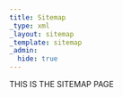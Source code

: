 ```yaml
---
title: Sitemap
_type: xml
_layout: sitemap
_template: sitemap
_admin:
  hide: true
---
```

THIS IS THE SITEMAP PAGE
